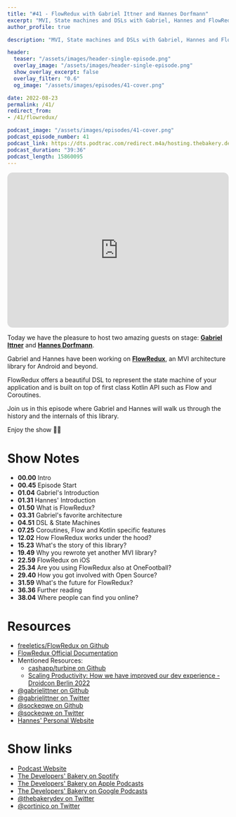 ```yaml
---
title: "#41 - FlowRedux with Gabriel Ittner and Hannes Dorfmann"
excerpt: "MVI, State machines and DSLs with Gabriel, Hannes and FlowRedux"
author_profile: true

description: "MVI, State machines and DSLs with Gabriel, Hannes and FlowRedux"

header:
  teaser: "/assets/images/header-single-episode.png"
  overlay_image: "/assets/images/header-single-episode.png"
  show_overlay_excerpt: false
  overlay_filter: "0.6"
  og_image: "/assets/images/episodes/41-cover.png"

date: 2022-08-23
permalink: /41/
redirect_from:
- /41/flowredux/

podcast_image: "/assets/images/episodes/41-cover.png"
podcast_episode_number: 41
podcast_link: https://dts.podtrac.com/redirect.m4a/hosting.thebakery.dev/41-thedevelopersbakery-flowredux.m4a
podcast_duration: "39:36"
podcast_length: 15860095
---
```


<iframe style="border-radius:12px" src="https://open.spotify.com/embed/episode/7FxbmaS14n2dlFC923CzPq?utm_source=generator" width="100%" height="352" frameBorder="0" allowfullscreen="" allow="autoplay; clipboard-write; encrypted-media; fullscreen; picture-in-picture" loading="lazy"></iframe>

Today we have the pleasure to host two amazing guests on stage: [**Gabriel Ittner**](https://github.com/gabrielittner) and [**Hannes Dorfmann**](https://github.com/sockeqwe).

Gabriel and Hannes have been working on [**FlowRedux**](https://github.com/freeletics/FlowRedux), an MVI architecture library for Android and beyond.

FlowRedux offers a beautiful DSL to represent the state machine of your application and is built on top of first class Kotlin API such as Flow and Coroutines. 

Join us in this episode where Gabriel and Hannes will walk us through the history and the internals of this library.

Enjoy the show 👨‍🍳

# Show Notes

- **00.00** Intro
- **00.45** Episode Start
- **01.04** Gabriel's Introduction
- **01.31** Hannes' Introduction
- **01.50** What is FlowRedux?
- **03.31** Gabriel's favorite architecture
- **04.51** DSL & State Machines
- **07.25** Coroutines, Flow and Kotlin specific features
- **12.02** How FlowRedux works under the hood?
- **15.23** What's the story of this library?
- **19.49** Why you rewrote yet another MVI library?
- **22.59** FlowRedux on iOS
- **25.34** Are you using FlowRedux also at OneFootball?
- **29.40** How you got involved with Open Source?
- **31.59** What's the future for FlowRedux?
- **36.36** Further reading
- **38.04** Where people can find you online?

# Resources

* <i class="fab fa-github"></i> [freeletics/FlowRedux on Github](https://github.com/freeletics/FlowRedux)
* <i class="fas fa-link"></i> [FlowRedux Official Documentation](https://freeletics.github.io/FlowRedux/)
* Mentioned Resources:
    * <i class="fas fa-link"></i> [cashapp/turbine on Github](https://github.com/cashapp/turbine)
    * <i class="fab fa-youtube"></i> [Scaling Productivity: How we have improved our dev experience - Droidcon Berlin 2022](https://www.droidcon.com/2022/08/01/scaling-productivity-how-we-have-improved-our-dev-experience/)
* <i class="fab fa-github"></i> [@gabrielittner on Github](https://github.com/gabrielittner)
* <i class="fab fa-twitter"></i> [@gabrielittner on Twitter](https://twitter.com/gabrielittner)
* <i class="fab fa-github"></i> [@sockeqwe on Github](https://github.com/sockeqwe)
* <i class="fab fa-twitter"></i> [@sockeqwe on Twitter](https://twitter.com/sockeqwe)
* <i class="fas fa-link"></i> [Hannes' Personal Website](https://hannesdorfmann.com/)

# Show links

* <i class="fas fa-link"></i> [Podcast Website](https://thebakery.dev)
* <i class="fab fa-spotify"></i> [The Developers' Bakery on Spotify](https://open.spotify.com/show/4jV6Yoz7D38sZJlYMzJm3k?si=AL3ske_0R_CKlEScMhYhug)
* <i class="fas fa-podcast"></i> [The Developers' Bakery on Apple Podcasts](https://podcasts.apple.com/us/podcast/the-developers-bakery/id1542849034)
* <i class="fab fa-google-play"></i> [The Developers' Bakery on Google Podcasts](https://podcasts.google.com/feed/aHR0cHM6Ly90aGViYWtlcnkuZGV2L3BvZGNhc3QueG1s)
* <i class="fab fa-twitter"></i> [@thebakerydev on Twitter](https://twitter.com/thebakerydev)
* <i class="fab fa-twitter"></i> [@cortinico on Twitter](https://twitter.com/cortinico)
